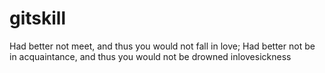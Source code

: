 # gitskill
Had better not meet, and thus you would not fall in love;   Had better not be in acquaintance, and thus you would not be drowned inlovesickness